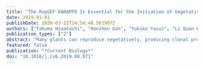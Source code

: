 ```yaml
---
title: "The RopGEF KARAPPO Is Essential for the Initiation of Vegetative Reproduction in Marchantia polymorpha"
date: 2019-01-01
publishDate: 2020-03-22T14:54:48.563907Z
authors: ["Takuma Hiwatashi", "Honzhen Goh", "Yukiko Yasui", "Li Quan Koh", "Hideyuki Takami", "Masataka Kajikawa", "Hiroyuki Kirita", "Takehiko Kanazawa", "Naoki Minamino", "Taisuke Togawa", "Mayuko Sato", "Mayumi Wakazaki", "Katsushi Yamaguchi", "Shuji Shigenobu", "Hidehiro Fukaki", "Tetsuro Mimura", "Kiminori Toyooka", "Shinichiro Sawa", "Katsuyuki T. Yamato", "Takashi Ueda", "Daisuke Urano", "Takayuki Kohchi", "Kimitsune Ishizaki"]
publication_types: ["2"]
abstract: "Many plants can reproduce vegetatively, producing clonal progeny from vegetative cells; however, little is known about the molecular mechanisms underlying this process. Liverwort (Marchantia polymorpha), a basal land plant, propagates asexually via gemmae, which are clonal plantlets formed in gemma cups on the dorsal side of the vegetative thallus [1]. The initial stage of gemma development involves elongation and asymmetric divisions of a specific type of epidermal cell, called a gemma initial, which forms on the floor of the gemma cup [2, 3]. To investigate the regulatory mechanism underlying gemma development, we focused on two allelic mutants in which no gemma initial formed; these mutants were named karappo, meaning “empty.” We used whole-genome sequencing of both mutants and molecular genetic analysis to identify the causal gene, KARAPPO (KAR), which encodes a ROP guanine nucleotide exchange factor (RopGEF) carrying a plant-specific ROP nucleotide exchanger (PRONE) catalytic domain. In vitro GEF assays showed that the full-length KAR protein and the PRONE domain have significant GEF activity toward MpROP, the only ROP GTPase in M. polymorpha. Moreover, genetic complementation experiments showed a significant role for the N- and C-terminal variable regions in gemma development. Our investigation demonstrates an essential role for KAR/RopGEF in the initiation of plantlet development from a differentiated cell, which may involve cell-polarity formation and subsequent asymmetric cell division via activation of ROP signaling, implying a similar developmental mechanism in vegetative reproduction of various land plants."
featured: false
publication: "*Current Biology*"
doi: "10.1016/j.cub.2019.08.071"
---
```


